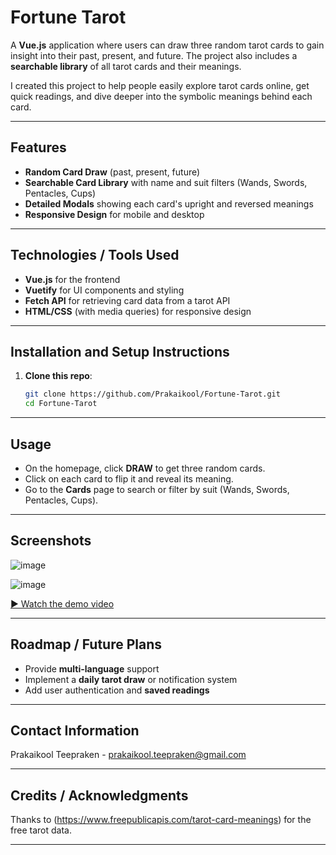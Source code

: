 # Fortune Tarot

A **Vue.js** application where users can draw three random tarot cards to gain insight into their past, present, and future. The project also includes a **searchable library** of all tarot cards and their meanings.

I created this project to help people easily explore tarot cards online, get quick readings, and dive deeper into the symbolic meanings behind each card.

---

## Features

- **Random Card Draw** (past, present, future)  
- **Searchable Card Library** with name and suit filters (Wands, Swords, Pentacles, Cups)  
- **Detailed Modals** showing each card's upright and reversed meanings  
- **Responsive Design** for mobile and desktop  

---

## Technologies / Tools Used

- **Vue.js** for the frontend  
- **Vuetify** for UI components and styling  
- **Fetch API** for retrieving card data from a tarot API  
- **HTML/CSS** (with media queries) for responsive design  

---

## Installation and Setup Instructions

1. **Clone this repo**:
   ```bash
   git clone https://github.com/Prakaikool/Fortune-Tarot.git
   cd Fortune-Tarot
---

## Usage

- On the homepage, click **DRAW** to get three random cards.
- Click on each card to flip it and reveal its meaning.
- Go to the **Cards** page to search or filter by suit (Wands, Swords, Pentacles, Cups).
---

## Screenshots
![image](https://github.com/user-attachments/assets/1aad7d6e-3377-4bce-992d-75b94f08ad88)

![image](https://github.com/user-attachments/assets/0d611c18-a06b-4625-923c-f7d4395a7b6a)

[▶ Watch the demo video](assets/FortuneTarotDemo.mp4)

---

## Roadmap / Future Plans
- Provide **multi-language** support
- Implement a **daily tarot draw** or notification system
- Add user authentication and **saved readings**

---

## Contact Information
Prakaikool Teepraken - prakaikool.teepraken@gmail.com

--- 

## Credits / Acknowledgments
Thanks to (https://www.freepublicapis.com/tarot-card-meanings) for the free tarot data.

---
